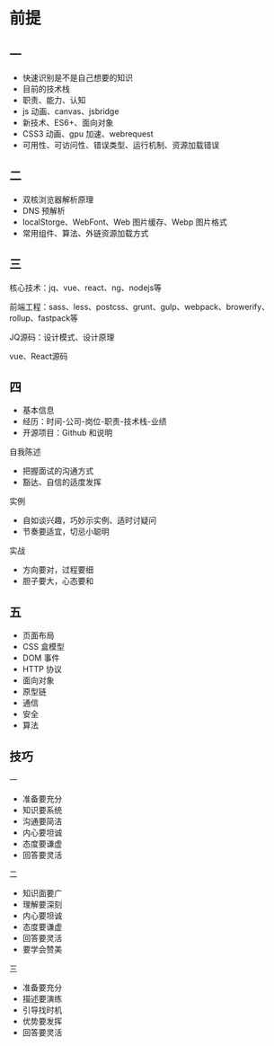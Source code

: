 # 前提

## 一

- 快速识别是不是自己想要的知识
- 目前的技术栈
- 职责、能力、认知
- js 动画、canvas、jsbridge
- 新技术、ES6+、面向对象
- CSS3 动画、gpu 加速、webrequest
- 可用性、可访问性、错误类型、运行机制、资源加载错误

## 二

- 双核浏览器解析原理
- DNS 预解析
- localStorge、WebFont、Web 图片缓存、Webp 图片格式
- 常用组件、算法、外链资源加载方式

## 三

核心技术：jq、vue、react、ng、nodejs等

前端工程：sass、less、postcss、grunt、gulp、webpack、browerify、rollup、fastpack等

JQ源码：设计模式、设计原理

vue、React源码

## 四

- 基本信息
- 经历：时间-公司-岗位-职责-技术栈-业绩
- 开源项目：Github 和说明

自我陈述
- 把握面试的沟通方式
- 豁达、自信的适度发挥

实例
- 自如谈兴趣，巧妙示实例、适时讨疑问
- 节奏要适宜，切忌小聪明

实战
- 方向要对，过程要细
- 胆子要大，心态要和


## 五

- 页面布局
- CSS 盒模型
- DOM 事件
- HTTP 协议
- 面向对象
- 原型链
- 通信
- 安全
- 算法


## 技巧

一
- 准备要充分
- 知识要系统
- 沟通要简洁
- 内心要坦诚
- 态度要谦虚
- 回答要灵活

二
- 知识面要广
- 理解要深刻
- 内心要坦诚
- 态度要谦虚
- 回答要灵活
- 要学会赞美

三
- 准备要充分
- 描述要演练
- 引导找时机
- 优势要发挥
- 回答要灵活
